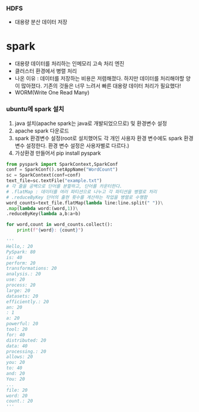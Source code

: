 ### HDFS
- 대용량 분산 데이터 저장
# spark
- 대용량 데이터를 처리하는 인메모리 고속 처리 엔진
- 클러스터 환경에서 병렬 처리
- 나온 이유 : 데이터를 저장하는 비용은 저렴해졌다. 하지만 데이터를 처리해야할 양이 많아졌다. 기존의 것들은 너무 느려서 빠른 대용량 데이터 처리가 필요했다!
- WORM(Write One Read Many) 
### ubuntu에 spark 설치
1. java 설치(apache spark는 java로 개발되었으므로) 및 환경변수 설정
2. apache spark 다운로드
3. spark 환경변수 설정(root로 설치했어도 각 개인 사용자 환경 변수에도 spark 환경 변수 설정한다. 환경 변수 설정은 사용자별로 다르다.)
4. 가상환경 만들어서 pip install pyspark

``` python
from pyspark import SparkContext,SparkConf
conf = SparkConf().setAppName("WordCount")
sc = SparkContext(conf=conf)
text_file=sc.textFile("example.txt")
# 각 줄을 공백으로 단어를 분할하고, 단어를 카운터한다. 
# .flatMap : 데이터를 여러 파티션으로 나누고 각 파티션을 병렬로 처리
# .reduceByKey 단어의 출현 횟수를 계산하는 작업을 병렬로 수행함
word_counts=text_file.flatMap(lambda line:line.split(" "))\
.map(lambda word:(word,1))\
.reduceByKey(lambda a,b:a+b)

for word,count in word_counts.collect():
    print(f"{word}: {count}")

'''
Hello,: 20
PySpark: 80
is: 40
perform: 20
transformations: 20
analysis.: 20
use: 20
process: 20
large: 20
datasets: 20
efficiently.: 20
an: 20
: 1
a: 20
powerful: 20
tool: 20
for: 40
distributed: 20
data: 40
processing.: 20
allows: 20
you: 20
to: 40
and: 20
You: 20
...
file: 20
word: 20
count.: 20
'''

```